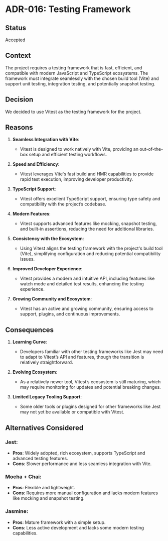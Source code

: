 # ADR-016: Testing Framework

## Status

Accepted

## Context

The project requires a testing framework that is fast, efficient, and compatible
with modern JavaScript and TypeScript ecosystems. The framework must integrate
seamlessly with the chosen build tool (Vite) and support unit testing,
integration testing, and potentially snapshot testing.

## Decision

We decided to use Vitest as the testing framework for the project.

## Reasons

1. **Seamless Integration with Vite**:
   - Vitest is designed to work natively with Vite, providing an out-of-the-box
     setup and efficient testing workflows.

2. **Speed and Efficiency**:
   - Vitest leverages Vite's fast build and HMR capabilities to provide rapid
     test execution, improving developer productivity.

3. **TypeScript Support**:
   - Vitest offers excellent TypeScript support, ensuring type safety and
     compatibility with the project’s codebase.

4. **Modern Features**:
   - Vitest supports advanced features like mocking, snapshot testing, and
     built-in assertions, reducing the need for additional libraries.

5. **Consistency with the Ecosystem**:
   - Using Vitest aligns the testing framework with the project's build tool
     (Vite), simplifying configuration and reducing potential compatibility
     issues.

6. **Improved Developer Experience**:
   - Vitest provides a modern and intuitive API, including features like watch
     mode and detailed test results, enhancing the testing experience.

7. **Growing Community and Ecosystem**:
   - Vitest has an active and growing community, ensuring access to support,
     plugins, and continuous improvements.

## Consequences

1. **Learning Curve**:
   - Developers familiar with other testing frameworks like Jest may need to
     adapt to Vitest’s API and features, though the transition is relatively
     straightforward.

2. **Evolving Ecosystem**:
   - As a relatively newer tool, Vitest’s ecosystem is still maturing, which may
     require monitoring for updates and potential breaking changes.

3. **Limited Legacy Tooling Support**:
   - Some older tools or plugins designed for other frameworks like Jest may not
     yet be available or compatible with Vitest.

## Alternatives Considered

### Jest:
   - **Pros**: Widely adopted, rich ecosystem, supports TypeScript and advanced
     testing features.
   - **Cons**: Slower performance and less seamless integration with Vite.

### Mocha + Chai:
   - **Pros**: Flexible and lightweight.
   - **Cons**: Requires more manual configuration and lacks modern features like
     mocking and snapshot testing.

### Jasmine:
   - **Pros**: Mature framework with a simple setup.
   - **Cons**: Less active development and lacks some modern testing
     capabilities.
